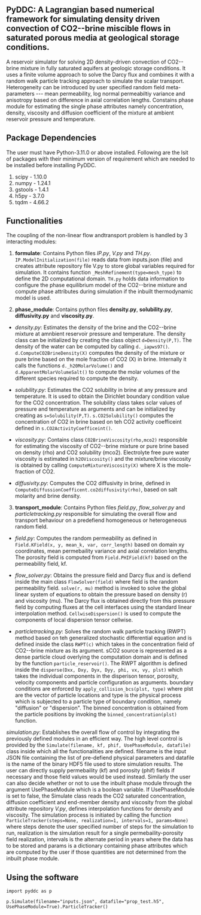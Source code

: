## PyDDC: A Lagrangian based numerical framework for simulating density driven convection of CO2--brine miscible flows in saturated porous media at geological storage conditions.
A reservoir simulator for solving 2D density-driven convection of CO2--brine mixture in fully saturated aquifers at geologic storage conditions. It uses a finite volume approach to solve the Darcy flux and combines it with a random walk particle tracking approach to simulate the scalar transport. Heterogeneity can be introduced by user specified random field meta-parameters --- mean permeability, log normal permeabiltiy variance and anisotropy based on difference in axial correlation lengths. Constains phase module for estimating the single phase attributes namely concentration, density, viscosity and diffusion coefficient of the mixture at ambient reservoir pressure and temperature.

## Package Dependencies
The user must have Python-3.11.0 or above installed. Following are the lsit of packages with their minimum version of requirement which are needed to be installed before installing PyDDC. 
  1. scipy - 1.10.0
  2. numpy - 1.24.1
  3. gstools - 1.4.1
  4. h5py - 3.7.0
  5. tqdm - 4.66.2

## Functionalities
The coupling of the non-linear flow andtransport problem is handled by 3 interacting modules:


1. **formulate**: Contains Python files _IP.py_, _V.py_ and _TH.py_. ```IP.ModelInitialization(file)``` reads data from inputs.json (file) and creates attribute repository file V.py to store global variables required for simulation. It contains function ```_MeshRefinement(type=mesh_type)``` to define the 2D computational domain. ```TH.py``` holds data information to configure the phase equilibrium model of the CO2--brine mixture and compute phase attributes during simulation if the inbuilt thermodynamic model is used.


2. **phase_module**: Contains python files **density.py**, **solubility.py**, **diffusivity.py** and **viscosity.py**.
  - _density.py_: Estimates the density of the brine and the CO2--brine mixture at amnbient reservoir pressure and temperature.
                 The density class can be initialized by creating the class object ```d=Density(P,T)```. The density of the water can be computed by
                 calling ```d._iapws97()```. ```d.ComputeCO2BrineDensity(X)``` computes the density of the mixture or pure brine based on the mole
                 fraction of CO2 (X) in brine. Internally it calls the functions ```d._h20MolarVolume()``` and ```d.ApparentMolarVolumeSalt()``` to
                 compute the molar volumes of the different species required to compute the density.


  - _solubility.py_: Estimates the CO2 solubility in brine at any pressure and temperature. It is used to obtain the Dirichlet
                  boundary condition value for the CO2 concentration. The solubility class takes sclar values of pressure and temperature as
                  arguments and can be initialized by creating as ```s=Solubility(P,T)```. ```s.CO2Solubility()``` computes the concentration of CO2 in
                  brine based on teh CO2 activity coefficeint defined in ```s.CO2ActivityCoefficeint()```.


  - _viscosity.py_: Contains class ```CO2BrineViscosity(rho,mco2)``` responsible for estimating the viscosity of CO2--brine mixture or
                  pure brine based on density (rho) and CO2 solubility (mco2). Electrolyte free pure water viscosity is estimated in
                  ```h2OViscosity()``` and the mixture/brine viscosity is obtained by calling ```ComputeMixtureViscosity(X)``` where X is the mole-
                  fraction of CO2.


  - _diffusivity.py_: Computes the CO2 diffusivity in brine, defined in ```ComputeDiffussionCoefficent.co2diffusivity(rho)```, based on
                    salt molarity and brine density.




3. **transport_module**: Contains Python files _field.py_, _flow_solver.py_ and _particletracking.py_ responsible for simulating
the overall flow and transport behaviour on a predefiend homogeneous or heterogeneous random field.


  - _field.py_:  Computes the random permeability as defined in ```Field.KField(x, y, mean_k, var, corr_length)``` based on domain xy
                coordinates, mean permebaility variance and axial correlation lengths. The porosity field is computed from ```Field.PHIField(kf)```
                based on the permeability field, kf.


  - _flow_solver.py_: Obtains the pressure field and Darcy flux and is defiend inside the main class ```FlowSolver(field)``` where
                    field is the random permeability field. ```solve(r, mu)``` method is invoked to solve the global linear system of equations to
                    obtain the pressure based on density (r) and viscosity (mu). The Darcy flux is obtained directly from this pressure field by
                    computing fluxes at the cell interfaces using the standard linear interpolation method. ```CellwiseDispersion()``` is used to compute
                    the components of local dispersion tensor cellwise.


  - _particletracking.py_: Solves the random walk particle tracking (RWPT) method based on teh generalized stochastic differential
                          equation and is defined inside the class ```RWPT(c)``` which takes in the concentration field of CO2--brine mixture as its argument.
                          sCO2 source is represented as a dense particle cloud overlying the computation domain and is defined by the function
                          ```particle_reservoir()```. The RWPT algorithm is defined inside the ```disperse(Dxx, Dxy, Dyx, Dyy, phi, vx, vy, plst)``` which takes the
                          individual components in the disperison tensor, porosity, velocity components and particle configuration as arguments. boundary
                          conditions are enforced by ```apply_collision_bcs(plst, type)``` where plst are the vector of particle locations and type is the
                          physical process which is subjected to a particle type of boundary condition, namely "diffusion" or "dispersion". The binned
                          concentration is obtained from the particle positions by invoking the ```binned_concentration(plst)``` function.




_simulation.py_: Establishes the overall flow of control by integrating the previously defined modules in an efficient way. The high level control is provided by the ```Simulate(filename, kf, phif, UsePhaseModule, datafile)``` class inside which all the functionalities are defined. filename is the input JSON file containing the list of pre-defiend physical parameters and datafile is the name of the binary HDF5 file used to store simulation results. The user can directly supply permebaility (kf) and porosity (phif) fields if necessary and those field values would be used instead. Similarly the user can also decide whether or not to use the inbuilt phase module through the argument UsePhaseModule which is a boolean variable. If UsePhaseModule is set to false, the Simulate class reads the CO2 saturated concentration, diffusion coefficient and end-member density and viscosity from the global attribute repository _V.py_, defines interpolation functions for density and viscosity. The simulation process is initiated by calling the function ```ParticleTracker(steps=None, realization=1, intervals=1, params=None)``` where steps denote the user specified number of steps for the simulation to run, realization is the simulation result for a single permebaility-porosity field realization, intervals is the alternate period in years where the data has to be stored and params is a dictionary containing phase attributes which are computed by the user if those quantities are not determined from the inbuilt phase module.

## Using the software
```import pyddc as p```

```p.Simulate(filename="inputs.json", datafile="prop_test.h5", UsePhaseModule=True).ParticleTracker()```
